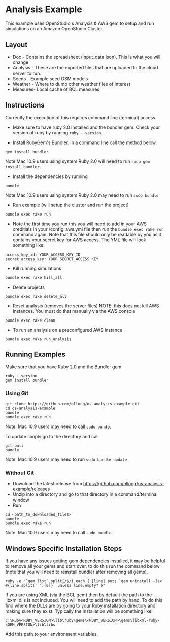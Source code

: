 # Analysis Example

This example uses OpenStudio's Analysis & AWS gem to setup and run simulations on an Amazon OpenStudio Cluster.

## Layout
* Doc - Contains the spreadsheet (input_data.json).  This is what you will change
* Analysis - These are the exported files that are uploaded to the cloud server to run.
* Seeds - Example seed OSM models
* Weather - Where to dump other weather files of interest
* Measures- Local cache of BCL measures

## Instructions

Currently the execution of this requires command line (terminal) access.  

* Make sure to have ruby 2.0 installed and the bundler gem.  Check your version of ruby by running `ruby --version`.

* Install RubyGem's Bundler.  In a command line call the method below.  

```
gem install bundler
```
Note Mac 10.9 users using system Ruby 2.0 will need to run `sudo gem install bundler`.

* Install the dependencies by running

```
bundle
```

Note Mac 10.9 users using system Ruby 2.0 may need to run `sudo bundle`

* Run example (will setup the cluster and run the project)

```
bundle exec rake run
```

* Note the first time you run this you will need to add in your AWS creditials in your <home-dir>/config_aws.yml file then run the `bundle exec rake run` command again.  Note that this file should only be readable by you as it contains your secret key for AWS access. The YML file will look something like:

```
access_key_id: YOUR_ACCESS_KEY_ID
secret_access_key: YOUR_SECRET_ACCESS_KEY
```

* Kill running simulations

```
bundle exec rake kill_all
```

* Delete projects

```
bundle exec rake delete_all
```

* Reset analysis (removes the server files) NOTE: this does not kill AWS instances. You must do that manually via the AWS console

```
bundle exec rake clean
```

* To run an analysis on a preconfigured AWS instance

```
bundle exec rake run_analysis
```

## Running Examples

Make sure that you have Ruby 2.0 and the Bundler gem

```
ruby --version
gem install bundler
```

### Using Git

```
git clone https://github.com/nllong/os-analysis-example.git
cd os-analysis-example
bundle 
bundle exec rake run
```
Note: Mac 10.9 users may need to call `sudo bundle`

To update simply go to the directory and call

```
git pull
bundle
```
Note: Mac 10.9 users may need to run `sudo bundle update`

### Without Git

* Download the latest release from https://github.com/nllong/os-analysis-example/releases
* Unzip into a directory and go to that directory in a command/terminal window
* Run

```
cd <path_to_downloaded_files>
bundle
bundle exec rake run
``` 
Note: Mac 10.9 users may need to call `sudo bundle`


## Windows Specific Installation Steps

If you have any issues getting gem dependencies installed, it may be helpful to remove all your gems and start over.  to do this run the command below (note that you will need to reinstall bundler after removing all gems).

```
ruby -e "`gem list`.split(/$/).each { |line| puts `gem uninstall -Iax #{line.split(' ')[0]}` unless line.empty? }"
```


If you are using XML (via the BCL gem) then by default the path to the libxml dlls is not included.  You will need to add the path by hand.  To do this find where the DLLs are by going to your Ruby installation directory and making sure they exist. Typically the installation will be something like:

```
C:\Ruby<RUBY_VERSION>\lib\ruby\gems\<RUBY_VERSION>\gems\libxml-ruby-<GEM_VERSION>\lib\libs
```

Add this path to your environment variables.
